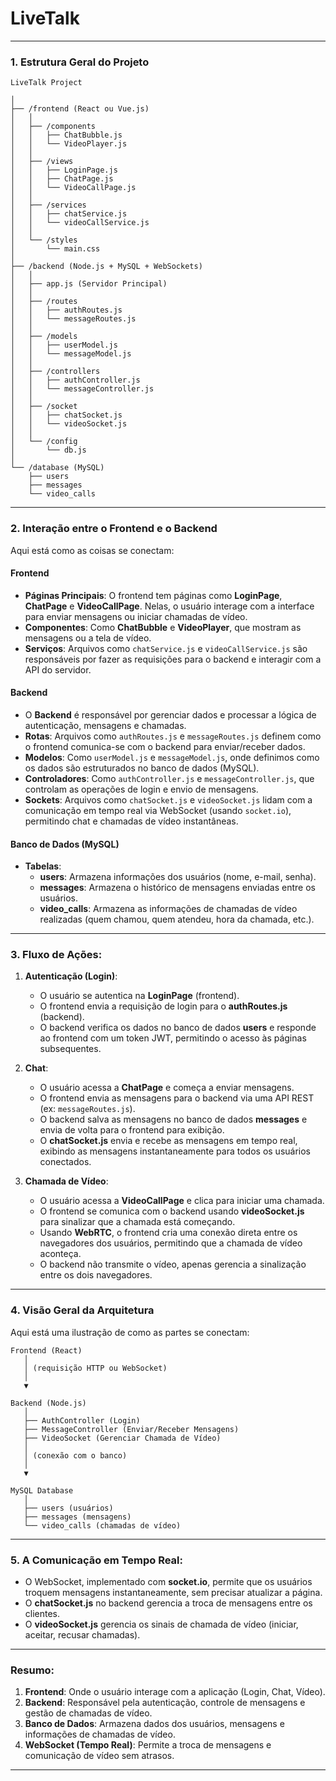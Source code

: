 # LiveTalk

---

### 1. **Estrutura Geral do Projeto**

```
LiveTalk Project

│
├── /frontend (React ou Vue.js)
│   │
│   ├── /components
│   │   ├── ChatBubble.js
│   │   └── VideoPlayer.js
│   │
│   ├── /views
│   │   ├── LoginPage.js
│   │   ├── ChatPage.js
│   │   └── VideoCallPage.js
│   │
│   ├── /services
│   │   ├── chatService.js
│   │   └── videoCallService.js
│   │
│   └── /styles
│       └── main.css
│
├── /backend (Node.js + MySQL + WebSockets)
│   │
│   ├── app.js (Servidor Principal)
│   │
│   ├── /routes
│   │   ├── authRoutes.js
│   │   └── messageRoutes.js
│   │
│   ├── /models
│   │   ├── userModel.js
│   │   └── messageModel.js
│   │
│   ├── /controllers
│   │   ├── authController.js
│   │   └── messageController.js
│   │
│   ├── /socket
│   │   ├── chatSocket.js
│   │   └── videoSocket.js
│   │
│   └── /config
│       └── db.js
│
└── /database (MySQL)
    ├── users
    ├── messages
    └── video_calls
```

---

### 2. **Interação entre o Frontend e o Backend**

Aqui está como as coisas se conectam:

#### **Frontend**
- **Páginas Principais**: O frontend tem páginas como **LoginPage**, **ChatPage** e **VideoCallPage**. Nelas, o usuário interage com a interface para enviar mensagens ou iniciar chamadas de vídeo.
- **Componentes**: Como **ChatBubble** e **VideoPlayer**, que mostram as mensagens ou a tela de vídeo.
- **Serviços**: Arquivos como `chatService.js` e `videoCallService.js` são responsáveis por fazer as requisições para o backend e interagir com a API do servidor.

#### **Backend**
- O **Backend** é responsável por gerenciar dados e processar a lógica de autenticação, mensagens e chamadas.
- **Rotas**: Arquivos como `authRoutes.js` e `messageRoutes.js` definem como o frontend comunica-se com o backend para enviar/receber dados.
- **Modelos**: Como `userModel.js` e `messageModel.js`, onde definimos como os dados são estruturados no banco de dados (MySQL).
- **Controladores**: Como `authController.js` e `messageController.js`, que controlam as operações de login e envio de mensagens.
- **Sockets**: Arquivos como `chatSocket.js` e `videoSocket.js` lidam com a comunicação em tempo real via WebSocket (usando `socket.io`), permitindo chat e chamadas de vídeo instantâneas.

#### **Banco de Dados (MySQL)**
- **Tabelas**:
  - **users**: Armazena informações dos usuários (nome, e-mail, senha).
  - **messages**: Armazena o histórico de mensagens enviadas entre os usuários.
  - **video_calls**: Armazena as informações de chamadas de vídeo realizadas (quem chamou, quem atendeu, hora da chamada, etc.).

---

### 3. **Fluxo de Ações:**

1. **Autenticação (Login)**:
   - O usuário se autentica na **LoginPage** (frontend).
   - O frontend envia a requisição de login para o **authRoutes.js** (backend).
   - O backend verifica os dados no banco de dados **users** e responde ao frontend com um token JWT, permitindo o acesso às páginas subsequentes.

2. **Chat**:
   - O usuário acessa a **ChatPage** e começa a enviar mensagens.
   - O frontend envia as mensagens para o backend via uma API REST (ex: `messageRoutes.js`).
   - O backend salva as mensagens no banco de dados **messages** e envia de volta para o frontend para exibição.
   - O **chatSocket.js** envia e recebe as mensagens em tempo real, exibindo as mensagens instantaneamente para todos os usuários conectados.

3. **Chamada de Vídeo**:
   - O usuário acessa a **VideoCallPage** e clica para iniciar uma chamada.
   - O frontend se comunica com o backend usando **videoSocket.js** para sinalizar que a chamada está começando.
   - Usando **WebRTC**, o frontend cria uma conexão direta entre os navegadores dos usuários, permitindo que a chamada de vídeo aconteça.
   - O backend não transmite o vídeo, apenas gerencia a sinalização entre os dois navegadores.

---

### 4. **Visão Geral da Arquitetura**

Aqui está uma ilustração de como as partes se conectam:

```
Frontend (React)
   │
   │ (requisição HTTP ou WebSocket)
   │
   ▼

Backend (Node.js)
   │
   ├── AuthController (Login)
   ├── MessageController (Enviar/Receber Mensagens)
   ├── VideoSocket (Gerenciar Chamada de Vídeo)
   │
   │ (conexão com o banco)
   │
   ▼

MySQL Database
   │
   ├── users (usuários)
   ├── messages (mensagens)
   └── video_calls (chamadas de vídeo)
```

---

### 5. **A Comunicação em Tempo Real:**

- O WebSocket, implementado com **socket.io**, permite que os usuários troquem mensagens instantaneamente, sem precisar atualizar a página.
- O **chatSocket.js** no backend gerencia a troca de mensagens entre os clientes.
- O **videoSocket.js** gerencia os sinais de chamada de vídeo (iniciar, aceitar, recusar chamadas).

---

### Resumo:

1. **Frontend**: Onde o usuário interage com a aplicação (Login, Chat, Vídeo).
2. **Backend**: Responsável pela autenticação, controle de mensagens e gestão de chamadas de vídeo.
3. **Banco de Dados**: Armazena dados dos usuários, mensagens e informações de chamadas de vídeo.
4. **WebSocket (Tempo Real)**: Permite a troca de mensagens e comunicação de vídeo sem atrasos.

---
